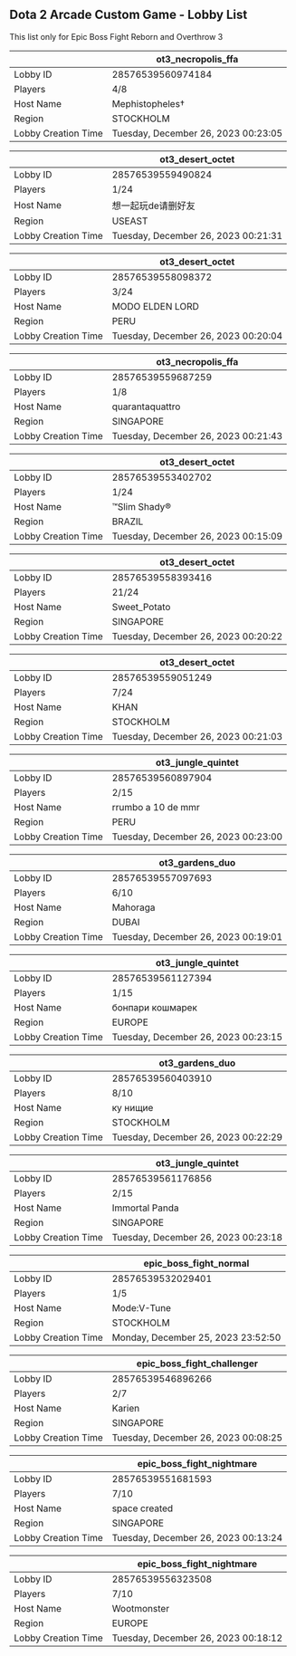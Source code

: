 ## Dota 2 Arcade Custom Game - Lobby List

This list only for Epic Boss Fight Reborn and Overthrow 3

|  | ot3_necropolis_ffa |
| ------ | ------ |
| Lobby ID | 28576539560974184 |
| Players | 4/8 |
| Host Name | Mephistopheles† |
| Region | STOCKHOLM |
| Lobby Creation Time | Tuesday, December 26, 2023 00:23:05 |


|  | ot3_desert_octet |
| ------ | ------ |
| Lobby ID | 28576539559490824 |
| Players | 1/24 |
| Host Name | 想一起玩de请删好友 |
| Region | USEAST |
| Lobby Creation Time | Tuesday, December 26, 2023 00:21:31 |


|  | ot3_desert_octet |
| ------ | ------ |
| Lobby ID | 28576539558098372 |
| Players | 3/24 |
| Host Name | MODO ELDEN LORD |
| Region | PERU |
| Lobby Creation Time | Tuesday, December 26, 2023 00:20:04 |


|  | ot3_necropolis_ffa |
| ------ | ------ |
| Lobby ID | 28576539559687259 |
| Players | 1/8 |
| Host Name | quarantaquattro |
| Region | SINGAPORE |
| Lobby Creation Time | Tuesday, December 26, 2023 00:21:43 |


|  | ot3_desert_octet |
| ------ | ------ |
| Lobby ID | 28576539553402702 |
| Players | 1/24 |
| Host Name | ™Slim Shady® |
| Region | BRAZIL |
| Lobby Creation Time | Tuesday, December 26, 2023 00:15:09 |


|  | ot3_desert_octet |
| ------ | ------ |
| Lobby ID | 28576539558393416 |
| Players | 21/24 |
| Host Name | Sweet_Potato |
| Region | SINGAPORE |
| Lobby Creation Time | Tuesday, December 26, 2023 00:20:22 |


|  | ot3_desert_octet |
| ------ | ------ |
| Lobby ID | 28576539559051249 |
| Players | 7/24 |
| Host Name | KHAN |
| Region | STOCKHOLM |
| Lobby Creation Time | Tuesday, December 26, 2023 00:21:03 |


|  | ot3_jungle_quintet |
| ------ | ------ |
| Lobby ID | 28576539560897904 |
| Players | 2/15 |
| Host Name | rrumbo a 10 de mmr |
| Region | PERU |
| Lobby Creation Time | Tuesday, December 26, 2023 00:23:00 |


|  | ot3_gardens_duo |
| ------ | ------ |
| Lobby ID | 28576539557097693 |
| Players | 6/10 |
| Host Name | Mahoraga |
| Region | DUBAI |
| Lobby Creation Time | Tuesday, December 26, 2023 00:19:01 |


|  | ot3_jungle_quintet |
| ------ | ------ |
| Lobby ID | 28576539561127394 |
| Players | 1/15 |
| Host Name | бонпари кошмарек |
| Region | EUROPE |
| Lobby Creation Time | Tuesday, December 26, 2023 00:23:15 |


|  | ot3_gardens_duo |
| ------ | ------ |
| Lobby ID | 28576539560403910 |
| Players | 8/10 |
| Host Name | ку нищие |
| Region | STOCKHOLM |
| Lobby Creation Time | Tuesday, December 26, 2023 00:22:29 |


|  | ot3_jungle_quintet |
| ------ | ------ |
| Lobby ID | 28576539561176856 |
| Players | 2/15 |
| Host Name | Immortal Panda |
| Region | SINGAPORE |
| Lobby Creation Time | Tuesday, December 26, 2023 00:23:18 |


|  | epic_boss_fight_normal |
| ------ | ------ |
| Lobby ID | 28576539532029401 |
| Players | 1/5 |
| Host Name | Mode:V-Tune |
| Region | STOCKHOLM |
| Lobby Creation Time | Monday, December 25, 2023 23:52:50 |


|  | epic_boss_fight_challenger |
| ------ | ------ |
| Lobby ID | 28576539546896266 |
| Players | 2/7 |
| Host Name | Karien |
| Region | SINGAPORE |
| Lobby Creation Time | Tuesday, December 26, 2023 00:08:25 |


|  | epic_boss_fight_nightmare |
| ------ | ------ |
| Lobby ID | 28576539551681593 |
| Players | 7/10 |
| Host Name | space created |
| Region | SINGAPORE |
| Lobby Creation Time | Tuesday, December 26, 2023 00:13:24 |


|  | epic_boss_fight_nightmare |
| ------ | ------ |
| Lobby ID | 28576539556323508 |
| Players | 7/10 |
| Host Name | Wootmonster |
| Region | EUROPE |
| Lobby Creation Time | Tuesday, December 26, 2023 00:18:12 |


